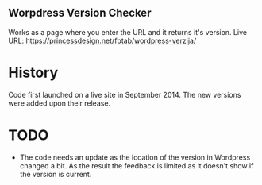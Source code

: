 ## Worpdress Version Checker

Works as a page where you enter the URL and it returns it's version.
Live URL: https://princessdesign.net/fbtab/wordpress-verzija/

# History
Code first launched on a live site in September 2014. The new versions were added upon their release.

# TODO
- The code needs an update as the location of the version in Wordpress changed a bit. As the result the feedback is limited as it doesn't show if the version is current.